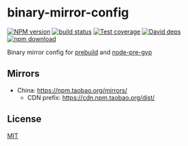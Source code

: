 binary-mirror-config
=======

[![NPM version][npm-image]][npm-url]
[![build status][travis-image]][travis-url]
[![Test coverage][codecov-image]][codecov-url]
[![David deps][david-image]][david-url]
[![npm download][download-image]][download-url]

[npm-image]: https://img.shields.io/npm/v/binary-mirror-config.svg?style=flat-square
[npm-url]: https://npmjs.org/package/binary-mirror-config
[travis-image]: https://img.shields.io/travis/cnpm/binary-mirror-config.svg?style=flat-square
[travis-url]: https://travis-ci.org/cnpm/binary-mirror-config
[codecov-image]: https://codecov.io/github/cnpm/binary-mirror-config/coverage.svg?branch=master
[codecov-url]: https://codecov.io/github/cnpm/binary-mirror-config?branch=master
[david-image]: https://img.shields.io/david/cnpm/binary-mirror-config.svg?style=flat-square
[david-url]: https://david-dm.org/cnpm/binary-mirror-config
[download-image]: https://img.shields.io/npm/dm/binary-mirror-config.svg?style=flat-square
[download-url]: https://npmjs.org/package/binary-mirror-config

Binary mirror config for [prebuild](https://github.com/mafintosh/prebuild) and [node-pre-gyp](https://github.com/mapbox/node-pre-gyp)

## Mirrors

- China: https://npm.taobao.org/mirrors/
  - CDN prefix: https://cdn.npm.taobao.org/dist/

## License

[MIT](LICENSE)

